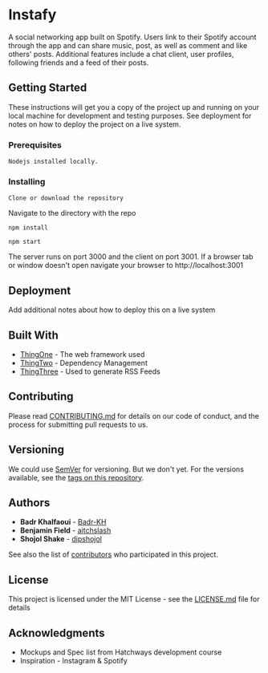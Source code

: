 # Instafy

A social networking app built on Spotify. Users link to their Spotify account through the app and can share music, post, as well as comment and like others' posts. Additional features include a chat client, user profiles, following friends and a feed of their posts.

## Getting Started

These instructions will get you a copy of the project up and running on your local machine for development and testing purposes. See deployment for notes on how to deploy the project on a live system.

### Prerequisites

```
Nodejs installed locally.
```

### Installing

```
Clone or download the repository
```

Navigate to the directory with the repo

```
npm install
```

```
npm start
```

The server runs on port 3000 and the client on port 3001. If a browser tab or window doesn't open navigate your browser to http://localhost:3001

## Deployment

[comment]: <> (Not sure what to put here, if anything)
Add additional notes about how to deploy this on a live system

## Built With

[comment]: <> (Not sure what to put here, if anything)

- [ThingOne](http://www.dropwizard.io/1.0.2/docs/) - The web framework used
- [ThingTwo](https://maven.apache.org/) - Dependency Management
- [ThingThree](https://rometools.github.io/rome/) - Used to generate RSS Feeds

## Contributing

[comment]: <> (A CONTRIBUTING.md, would have to be written and the link correctly adjusted)

Please read [CONTRIBUTING.md](https://gist.github.com/repo/uid) for details on our code of conduct, and the process for submitting pull requests to us.

## Versioning

[comment]: <> (Not sure we care about this. Yet, anyway.)
We could use [SemVer](http://semver.org/) for versioning. But we don't yet. For the versions available, see the [tags on this repository](https://github.com/your/project/tags).

## Authors

- **Badr Khalfaoui** - [Badr-KH](https://github.com/PurpleBooth)
- **Benjamin Field** - [aitchslash](https://github.com/aitchslash)
- **Shojol Shake** - [dipshojol](https://github.com/dipshojol)

See also the list of [contributors](https://github.com/hatchways/team-cupcake/graphs/contributors) who participated in this project.

## License

[comment]: <> (I like MIT licensing. If you disagree let me know.)
[comment]: <> (Will need to add license.md)
This project is licensed under the MIT License - see the [LICENSE.md](LICENSE.md) file for details

## Acknowledgments

- Mockups and Spec list from Hatchways development course
- Inspiration - Instagram & Spotify
